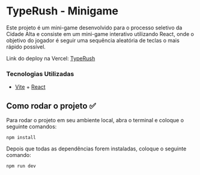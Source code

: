 # TypeRush - Minigame 

Este projeto é um mini-game desenvolvido para o processo seletivo da Cidade Alta e consiste em um mini-game interativo utilizando React, onde o objetivo do jogador é seguir uma sequência aleatória de teclas o mais rápido possível.

Link do deploy na Vercel: [TypeRush]()

### Tecnologias Utilizadas


* [Vite](https://vitejs.dev/guide/) + [React](https://react.dev/)


## Como rodar o projeto ✅

Para rodar o projeto em seu ambiente local, abra o terminal e coloque o seguinte comandos:

```
npm install
```

Depois que todas as dependências forem instaladas, coloque o seguinte comando:

```
npm run dev
```